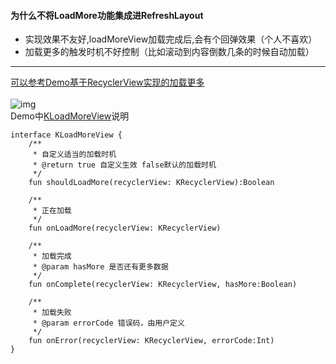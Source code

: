 #### 为什么不将LoadMore功能集成进RefreshLayout
* 实现效果不友好,loadMoreView加载完成后,会有个回弹效果（个人不喜欢）
* 加载更多的触发时机不好控制（比如滚动到内容倒数几条的时候自动加载）
---
[可以参考Demo基于RecyclerView实现的加载更多](https://github.com/XiaoQiWen/KRefreshLayout/tree/master/app_kotlin/src/main/kotlin/gorden/krefreshlayout/demo/widget/recyclerview)</br></br>
![img](https://github.com/XiaoQiWen/Resources/raw/master/KRefreshLayout/gif6.gif)</br>
Demo中[KLoadMoreView](https://github.com/XiaoQiWen/KRefreshLayout/blob/master/app_kotlin/src/main/kotlin/gorden/krefreshlayout/demo/widget/recyclerview/KLoadMoreView.kt)说明
```
interface KLoadMoreView {
    /**
     * 自定义适当的加载时机
     * @return true 自定义生效 false默认的加载时机
     */
    fun shouldLoadMore(recyclerView: KRecyclerView):Boolean

    /**
     * 正在加载
     */
    fun onLoadMore(recyclerView: KRecyclerView)

    /**
     * 加载完成
     * @param hasMore 是否还有更多数据
     */
    fun onComplete(recyclerView: KRecyclerView, hasMore:Boolean)

    /**
     * 加载失败
     * @param errorCode 错误码，由用户定义
     */
    fun onError(recyclerView: KRecyclerView, errorCode:Int)
}
```
